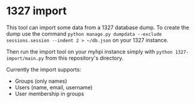 # 1327 import

This tool can import some data from a 1327 database dump.
To create the dump use the command `python manage.py dumpdata --exclude sessions.session --indent 2 > ~/db.json` on your 1327 instance.

Then run the import tool on your myhpi instance simply with `python 1327-import/main.py` from this repository's directory.

Currently the import supports:
- Groups (only names)
- Users (name, email, username)
- User membership in groups
